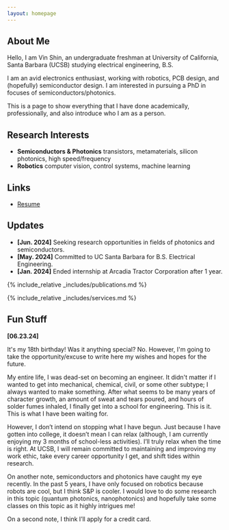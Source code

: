 ```yaml
---
layout: homepage
---
```


## About Me

Hello, I am Vin Shin, an undergraduate freshman at University of California, Santa Barbara (UCSB) studying electrical engineering, B.S. 

I am an avid electronics enthusiast, working with robotics, PCB design, and (hopefully) semiconductor design. I am interested in pursuing a PhD in focuses of semiconductors/photonics.

This is a page to show everything that I have done academically, professionally, and also introduce who I am as a person.

## Research Interests

- **Semiconductors & Photonics** transistors, metamaterials, silicon photonics, high speed/frequency
- **Robotics** computer vision, control systems, machine learning

## Links

<ul style="margin:0 0 5px;">
 <li><a href="./assets/files/VSRjun2024.pdf"><autocolor>Resume</autocolor></a></li>
</ul>

## Updates

- **[Jun. 2024]** Seeking research opportunities in fields of photonics and semiconductors.
- **[May. 2024]** Committed to UC Santa Barbara for B.S. Electrical Engineering.
- **[Jan. 2024]** Ended internship at Arcadia Tractor Corporation after 1 year.

{% include_relative _includes/publications.md %}

{% include_relative _includes/services.md %}

## Fun Stuff

**[06.23.24]**

It's my 18th birthday! Was it anything special? No. However, I'm going to take the opportunity/excuse to write here my wishes and hopes for the future. 

My entire life, I was dead-set on becoming an engineer. It didn't matter if I wanted to get into mechanical, chemical, civil, or some other subtype; I always wanted to make something. After what seems to be many years of character growth, an amount of sweat and tears poured, and hours of solder fumes inhaled, I finally get into a school for engineering. This is it. This is what I have been waiting for. 

However, I don’t intend on stopping what I have begun. Just because I have gotten into college, it doesn’t mean I can relax (although, I am currently enjoying my 3 months of school-less activities). I’ll truly relax when the time is right. At UCSB, I will remain committed to maintaining and improving my work ethic, take every career opportunity I get, and shift tides within research.

On another note, semiconductors and photonics have caught my eye recently. In the past 5 years, I have only focused on robotics because robots are cool, but I think S&P is cooler. I would love to do some research in this topic (quantum photonics, nanophotonics) and hopefully take some classes on this topic as it highly intrigues me!

On a second note, I think I’ll apply for a credit card.
 